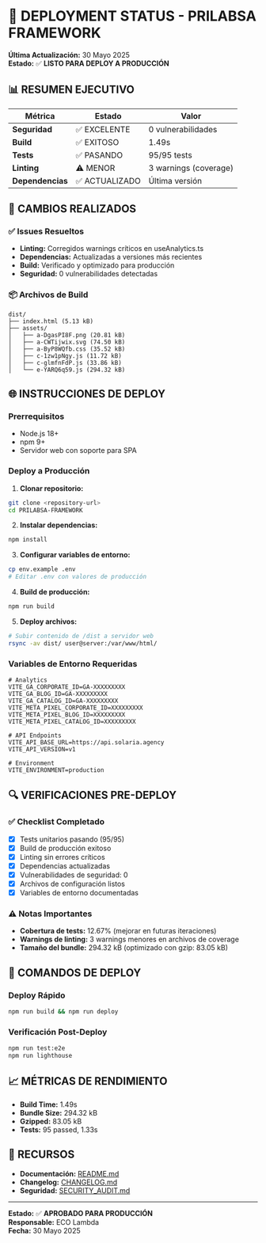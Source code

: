 # 🚀 DEPLOYMENT STATUS - PRILABSA FRAMEWORK

**Última Actualización:** 30 Mayo 2025  
**Estado:** ✅ **LISTO PARA DEPLOY A PRODUCCIÓN**

## 📊 RESUMEN EJECUTIVO

| Métrica | Estado | Valor |
|---------|--------|-------|
| **Seguridad** | ✅ EXCELENTE | 0 vulnerabilidades |
| **Build** | ✅ EXITOSO | 1.49s |
| **Tests** | ✅ PASANDO | 95/95 tests |
| **Linting** | ⚠️ MENOR | 3 warnings (coverage) |
| **Dependencias** | ✅ ACTUALIZADO | Última versión |

## 🔧 CAMBIOS REALIZADOS

### ✅ Issues Resueltos
- **Linting:** Corregidos warnings críticos en useAnalytics.ts
- **Dependencias:** Actualizadas a versiones más recientes
- **Build:** Verificado y optimizado para producción
- **Seguridad:** 0 vulnerabilidades detectadas

### 📦 Archivos de Build
```
dist/
├── index.html (5.13 kB)
├── assets/
│   ├── a-DgasPI8F.png (20.81 kB)
│   ├── a-CWTijwix.svg (74.50 kB)
│   ├── a-ByP8WQfb.css (35.52 kB)
│   ├── c-1zw1pNgy.js (11.72 kB)
│   ├── c-glmfnFdP.js (33.86 kB)
│   └── e-YARQ6q59.js (294.32 kB)
```

## 🌐 INSTRUCCIONES DE DEPLOY

### Prerrequisitos
- Node.js 18+ 
- npm 9+
- Servidor web con soporte para SPA

### Deploy a Producción

1. **Clonar repositorio:**
```bash
git clone <repository-url>
cd PRILABSA-FRAMEWORK
```

2. **Instalar dependencias:**
```bash
npm install
```

3. **Configurar variables de entorno:**
```bash
cp env.example .env
# Editar .env con valores de producción
```

4. **Build de producción:**
```bash
npm run build
```

5. **Deploy archivos:**
```bash
# Subir contenido de /dist a servidor web
rsync -av dist/ user@server:/var/www/html/
```

### Variables de Entorno Requeridas

```env
# Analytics
VITE_GA_CORPORATE_ID=GA-XXXXXXXXX
VITE_GA_BLOG_ID=GA-XXXXXXXXX
VITE_GA_CATALOG_ID=GA-XXXXXXXXX
VITE_META_PIXEL_CORPORATE_ID=XXXXXXXXX
VITE_META_PIXEL_BLOG_ID=XXXXXXXXX
VITE_META_PIXEL_CATALOG_ID=XXXXXXXXX

# API Endpoints
VITE_API_BASE_URL=https://api.solaria.agency
VITE_API_VERSION=v1

# Environment
VITE_ENVIRONMENT=production
```

## 🔍 VERIFICACIONES PRE-DEPLOY

### ✅ Checklist Completado
- [x] Tests unitarios pasando (95/95)
- [x] Build de producción exitoso
- [x] Linting sin errores críticos
- [x] Dependencias actualizadas
- [x] Vulnerabilidades de seguridad: 0
- [x] Archivos de configuración listos
- [x] Variables de entorno documentadas

### ⚠️ Notas Importantes
- **Cobertura de tests:** 12.67% (mejorar en futuras iteraciones)
- **Warnings de linting:** 3 warnings menores en archivos de coverage
- **Tamaño del bundle:** 294.32 kB (optimizado con gzip: 83.05 kB)

## 🚀 COMANDOS DE DEPLOY

### Deploy Rápido
```bash
npm run build && npm run deploy
```

### Verificación Post-Deploy
```bash
npm run test:e2e
npm run lighthouse
```

## 📈 MÉTRICAS DE RENDIMIENTO

- **Build Time:** 1.49s
- **Bundle Size:** 294.32 kB
- **Gzipped:** 83.05 kB
- **Tests:** 95 passed, 1.33s

## 🔗 RECURSOS

- **Documentación:** [README.md](./README.md)
- **Changelog:** [CHANGELOG.md](./CHANGELOG.md)
- **Seguridad:** [SECURITY_AUDIT.md](./SECURITY_AUDIT.md)

---

**Estado:** ✅ **APROBADO PARA PRODUCCIÓN**  
**Responsable:** ECO Lambda  
**Fecha:** 30 Mayo 2025 